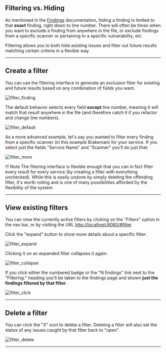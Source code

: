 ## Filtering vs. Hiding
As mentioned in the [Findings](/user/findings/) documentation, hiding a finding is limited to that **exact** finding, right down to line number.  There will often be times when you want to exclude a finding from anywhere in the file, or exclude findings from a specific scanner or pertaining to a specific vulnerability, etc.

Filtering allows you to both hide existing issues and filter out future results matching certain criteria in a flexible way.

***

## Create a filter
You can use the filtering interface to generate an exclusion filter for existing and future results based on any combination of fields you want.

![filter_finding](images/filter_finding.png)

The default behavior selects every field **except** line number, meaning it will match that result anywhere in the file (and therefore catch it if you refactor and change line numbers).

![filter_default](images/filter_default.png)

As a more advanced example, let's say you wanted to filter every finding from a specific scanner (in this example Brakeman) for your service.  If you select just the fields "Service Name" and "Scanner" you'll do just that:

![filter_more](images/filter_more.png)

!!! Note
    The filtering interface is flexible enough that you can in fact filter every result for every service (by creating a filter with everything unchecked).  While this is easily undone by simply deleting the offending filter, it's worth noting and is one of many possibilities afforded by the flexibility of the system.

***

## View existing filters
You can view the currently active filters by clicking on the "Filters" option in the nav bar, or by visiting the URL <a href="http://localhost:8080/#filter">http://localhost:8080/#filter</a>

Click the "expand" button to show more details about a specific filter:

![filter_expand](images/filter_expand.png)

Clicking it on an expanded filter collapses it again:

![filter_collapse](images/filter_collapse.png)

If you click either the numbered badge or the "N findings" link next to the "Filtering:" heading you'll be taken to the findings page and shown **just the findings filtered by that filter**:

![filter_click](images/filter_click.png)

***

## Delete a filter
You can click the "X" icon to delete a filter.  Deleting a filter will also set the status of any issues caught by that filter back to "open".

![filter_delete](images/filter_delete.png)


***
